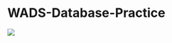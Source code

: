# WADS-Database-Practice

<img src= https://cdn.discordapp.com/attachments/881510764698013716/1107694915737104384/databaseAPI.png>
